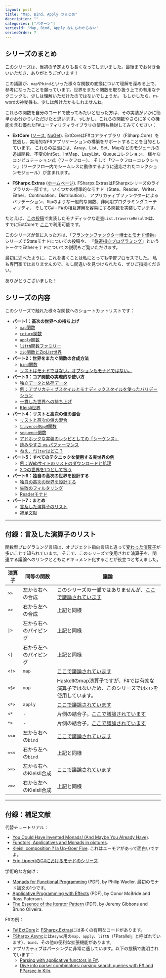 ```yaml
---
layout: post
title: "Map, Bind, Apply のまとめ"
description: ""
categories: ["パターン"]
seriesId: "Map, Bind, Apply なにもわからない"
seriesOrder: 7
---
```


## シリーズのまとめ

[このシリーズ](../series/map-and-bind-and-apply-oh-my.md)は、当初の予定よりも長くなってしまいました。最後までお付き合いいただき、ありがとうございます！

この議論が、`map`や`bind`といった様々な関数の変換について理解を深める上で、参考になったことを願っています。世界をまたぐ関数を取り扱う上での有用なテクニックも、少しは理解いただけたのではないでしょうか。
もしかしたら、m-wordの神秘性も、少しは解けたかもしれませんね。

これらの関数を自分のコードで使ってみたいと思った方は、その実装がいかに簡単かお分かりいただけたと思います。
sしかし、これらの関数やさらに多くの機能を含む優れたF#ユーティリティライブラリの使用も検討してみてください：

* **ExtCore** ([ソース](https://github.com/jack-pappas/ExtCore), [NuGet](https://www.nuget.org/packages/ExtCore/)). 
  ExtCoreはF#コアライブラリ（FSharp.Core）を拡張し、実用的なF#アプリケーションの構築をサポートすることを目的としています。
  これらの拡張には、Array、List、Set、Mapなどのモジュールの追加関数、不変のIntSet、IntMap、LazyList、Queueコレクション、
  様々なコンピュテーション式（ワークフロー）、
  そして「ワークフローコレクション」（ワークフロー内でシームレスに動作するように適応されたコレクションモジュール）が含まれます。
  
* **FSharpx.Extras** ([ホームページ](https://fsprojects.github.io/FSharpx.Extras/)). 
  FSharpx.ExtrasはFSharpxシリーズのライブラリの一部です。
  いくつかの標準的なモナド（State、Reader、Writer、Either、Continuation、Distribution）、
  アプリカティブファンクターによるバリデーション、flipのような一般的な関数、非同期プログラミングユーティリティ、
  そしてC# - F#の相互運用を容易にする関数を実装しています。
  
たとえば、[この投稿](../posts/elevated-world-4.md#traverse)で実装したモナディックな走査`List.traverseResultM`は、すでにExtCoreで
[ここ](https://github.com/jack-pappas/ExtCore/blob/4fc2302e74a9b5217d980e5ce2680f0b3db26c3d/ExtCore/ControlCollections.Choice.fs#L398)で利用可能です。
  
このシリーズが気に入った方は、「[フランケンファンクター博士とモナド怪物](../posts/monadster.md)」シリーズでStateモナドについての投稿や、
「[鉄道指向プログラミング](https://fsharpforfunandprofit.com/rop/)」というトークでEitherモナドについての説明もご覧いただけます。

最初に述べたように、これを書くことは私にとっても学習プロセスでした。
私も専門家ではありませんので、もし間違いを見つけられたら、ぜひご指摘ください。

ありがとうございました！

## シリーズの内容

このシリーズで触れた様々な関数へのショートカットリストです：

* **パート1：高次の世界への持ち上げ**
  * [`map`関数](../posts/elevated-world.md#map)
  * [`return`関数](../posts/elevated-world.md#return)
  * [`apply`関数](../posts/elevated-world.md#apply)
  * [`liftN`関数ファミリー](../posts/elevated-world.md#lift)
  * [`zip`関数とZipList世界](../posts/elevated-world.md#zip)
* **パート2：世界をまたぐ関数の合成方法**    
  * [`bind`関数](../posts/elevated-world-2.md#bind)
  * [リストはモナドではない。オプションもモナドではない。](../posts/elevated-world-2.md#not-a-monad)
* **パート3：コア関数の実際的な使い方**  
  * [独立データと依存データ](../posts/elevated-world-3.md#dependent)
  * [例：アプリカティブスタイルとモナディックスタイルを使ったバリデーション](../posts/elevated-world-3.md#validation)
  * [一貫した世界への持ち上げ](../posts/elevated-world-3.md#consistent)
  * [Kleisli世界](../posts/elevated-world-3.md#kleisli)
* **パート4：リストと高次の値の混合**    
  * [リストと高次の値の混合](../posts/elevated-world-4.md#mixing)
  * [`traverse`/`MapM`関数](../posts/elevated-world-4.md#traverse)
  * [`sequence`関数](../posts/elevated-world-4.md#sequence)
  * [アドホックな実装のレシピとしての「シーケンス」](../posts/elevated-world-4.md#adhoc)
  * [読みやすさ vs パフォーマンス](../posts/elevated-world-4.md#readability)
  * [ねえ、`filter`はどこ？](../posts/elevated-world-4.md#filter)
* **パート5：すべてのテクニックを使用する実世界の例**    
  * [例：Webサイトのリストのダウンロードと処理](../posts/elevated-world-5.md#asynclist)
  * [2つの世界を1つとして扱う](../posts/elevated-world-5.md#asyncresult)
* **パート6：独自の高次の世界を設計する** 
  * [独自の高次の世界を設計する](../posts/elevated-world-6.md#part6)
  * [失敗のフィルタリング](../posts/elevated-world-6.md#filtering)
  * [Readerモナド](../posts/elevated-world-6.md#readermonad)
* **パート7：まとめ** 
  * [言及した演算子のリスト](../posts/elevated-world-7.md#operators)
  * [補足文献](../posts/elevated-world-7.md#further-reading)

<a id="operators"></a>
<hr>
  
## 付録：言及した演算子のリスト

関数型プログラミング言語は、オブジェクト指向言語と違って[変わった演算子](https://en.cppreference.com/w/cpp/language/operator_precedence)が多いことで知られています。
そこで、このシリーズで使用された演算子を、関連する議論へのリンクとともにドキュメント化することが役立つと考えました。

演算子  | 同等の関数 | 議論
-------------|---------|----
`>>`  | 左から右への合成 | このシリーズの一部ではありませんが、[ここで議論されています](../posts/function-composition.md)
`<<`  | 右から左への合成 | 上記と同様
<code>&#124;></code>  | 左から右へのパイピング | 上記と同様
<code>&lt;&#124;</code> | 右から左へのパイピング | 上記と同様
`<!>` | `map` | [ここで議論されています](../posts/elevated-world.md#map)
`<$>` | `map` | Haskellのmap演算子ですが、F#では有効な演算子ではないため、このシリーズでは`<!>`を使用しています。
`<*>` | `apply` | [ここで議論されています](../posts/elevated-world.md#apply)
`<*`  | - | 片側の結合子。[ここで議論されています](../posts/elevated-world.md#lift)
`*>`  | - | 片側の結合子。[ここで議論されています](../posts/elevated-world.md#lift)
`>>=` | 左から右への`bind` | [ここで議論されています](../posts/elevated-world-2.md#bind)
`=<<` | 右から左への`bind` | 上記と同様
`>=>` | 左から右へのKleisli合成 | [ここで議論されています](../posts/elevated-world-3.md#kleisli)
`<=<` | 右から左へのKleisli合成 | 上記と同様


<a id="further-reading"></a>
<hr>
  
## 付録：補足文献

代替チュートリアル：

* [You Could Have Invented Monads! (And Maybe You Already Have)](http://blog.sigfpe.com/2006/08/you-could-have-invented-monads-and.html).
* [Functors, Applicatives and Monads in pictures](https://www.adit.io/posts/2013-04-17-functors,_applicatives,_and_monads_in_pictures.html).
* [Kleisli composition ? la Up-Goer Five](https://web.archive.org/web/20181215060626/http://mergeconflict.com/kleisli-composition-a-la-up-goer-five/). これはユーモアがあって面白いですよ。
* [Eric LippertのC#におけるモナドのシリーズ](https://ericlippert.com/category/monads/).

学術的な方向け：

* [Monads for Functional Programming](https://homepages.inf.ed.ac.uk/wadler/papers/marktoberdorf/baastad.pdf) (PDF), by Philip Wadler. 最初のモナド論文の1つです。
* [Applicative Programming with Effects](https://www.staff.city.ac.uk/~ross/papers/Applicative.pdf) (PDF), by Conor McBride and Ross Paterson.
* [The Essence of the Iterator Pattern](https://www.cs.ox.ac.uk/jeremy.gibbons/publications/iterator.pdf) (PDF), by Jeremy Gibbons and Bruno Oliveira.

F#の例：

* [F# ExtCore](https://github.com/jack-pappas/ExtCore)と
  [FSharpx.Extras](https://github.com/fsprojects/FSharpx.Extras/blob/master/src/FSharpx.Extras/ComputationExpressions/Monad.fs)には多くの有用なコードがあります。
* [FSharpx.Async](https://github.com/fsprojects/FSharpx.Async/blob/master/src/FSharpx.Async/Async.fs)には`Async`用の`map`、`apply`、`liftN`（「Parallel」と呼ばれています）、`bind`、その他の便利な拡張機能があります。
* アプリカティブはパーシングに非常に適しています。以下の投稿で説明されています：
  * [Parsing with applicative functors in F#](https://bugsquash.blogspot.co.uk/2011/01/parsing-with-applicative-functors-in-f.html).
  * [Dive into parser combinators: parsing search queries with F# and FParsec in Kiln](https://web.archive.org/web/20160330092851/http://blog.fogcreek.com/fparsec/).

